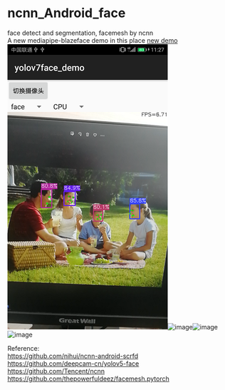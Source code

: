 # ncnn_Android_face
face detect and segmentation, facemesh by ncnn  
A new mediapipe-blazeface demo in this place [new demo](https://github.com/FeiGeChuanShu/ncnn_Android_blazeface)  
![image](https://github.com/FeiGeChuanShu/ncnn_Android_face/blob/main/yolov7-tiny-face.png)![image](https://github.com/FeiGeChuanShu/ncnn_Android_face/blob/main/result.gif)![image](https://github.com/FeiGeChuanShu/ncnn_Android_face/blob/main/facemesh.gif)![image](https://github.com/FeiGeChuanShu/ncnn_Android_face/blob/main/yolov5-face.gif)  

Reference:  
https://github.com/nihui/ncnn-android-scrfd  
https://github.com/deepcam-cn/yolov5-face  
https://github.com/Tencent/ncnn  
https://github.com/thepowerfuldeez/facemesh.pytorch  
